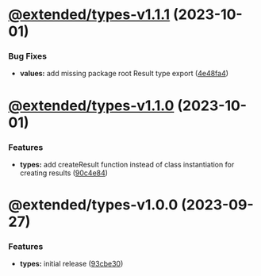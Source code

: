 # [@extended/types-v1.1.1](https://github.com/extended-library/extended/compare/@extended/types-v1.1.0...@extended/types-v1.1.1) (2023-10-01)


### Bug Fixes

* **values:** add missing package root Result type export ([4e48fa4](https://github.com/extended-library/extended/commit/4e48fa4df3451f8cddc879769a23434a94388dd6))

# [@extended/types-v1.1.0](https://github.com/extended-library/extended/compare/@extended/types-v1.0.0...@extended/types-v1.1.0) (2023-10-01)


### Features

* **types:** add createResult function instead of class instantiation for creating results ([90c4e84](https://github.com/extended-library/extended/commit/90c4e846964242f9e88c2e2ed71e120367fbb454))

# @extended/types-v1.0.0 (2023-09-27)


### Features

* **types:** initial release ([93cbe30](https://github.com/extended-library/extended/commit/93cbe3045d7617a9719bdd50f634dd0e8d43f30d))
